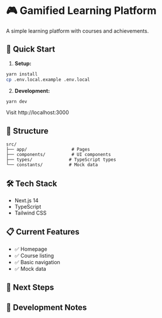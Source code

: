 # 🎮 Gamified Learning Platform

A simple learning platform with courses and achievements.

## 🚀 Quick Start

1. **Setup:**
```bash
yarn install
cp .env.local.example .env.local
```

2. **Development:**
```bash
yarn dev
```

Visit http://localhost:3000

## 📁 Structure

```
src/
├── app/                 # Pages
├── components/          # UI components
├── types/              # TypeScript types
└── constants/          # Mock data
```

## 🛠️ Tech Stack

- Next.js 14
- TypeScript
- Tailwind CSS

## 📋 Current Features

- ✅ Homepage
- ✅ Course listing
- ✅ Basic navigation
- ✅ Mock data

## 🚧 Next Steps


## 🎯 Development Notes

